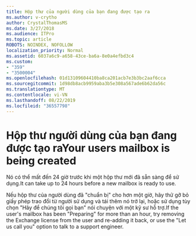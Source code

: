```yaml
---
title: Hộp thư của người dùng của bạn đang được tạo ra
ms.author: v-crytho
author: CrystalThomasMS
ms.date: 3/27/2018
ms.audience: ITPro
ms.topic: article
ROBOTS: NOINDEX, NOFOLLOW
localization_priority: Normal
ms.assetid: 6037a6c9-a658-43ce-ba6a-8e0a4efbd3c4
ms.custom:
- "359"
- "3500004"
ms.openlocfilehash: 01d13109604410ba8ca201acb7e3b3bc2aaf6cca
ms.sourcegitcommit: 1d98db8acb9959aba3b5e308a567ade6b62da56c
ms.translationtype: MT
ms.contentlocale: vi-VN
ms.lasthandoff: 08/22/2019
ms.locfileid: "36557798"
---
```

# <a name="your-users-mailbox-is-being-created"></a><span data-ttu-id="17abe-102">Hộp thư người dùng của bạn đang được tạo ra</span><span class="sxs-lookup"><span data-stu-id="17abe-102">Your users mailbox is being created</span></span>

<span data-ttu-id="17abe-103">Nó có thể mất đến 24 giờ trước khi một hộp thư mới đã sẵn sàng để sử dụng.</span><span class="sxs-lookup"><span data-stu-id="17abe-103">It can take up to 24 hours before a new mailbox is ready to use.</span></span>
  
<span data-ttu-id="17abe-104">Nếu hộp thư của người dùng đã "chuẩn bị" cho hơn một giờ, hãy thử gỡ bỏ giấy phép trao đổi từ người sử dụng và tái thêm nó trở lại, hoặc sử dụng tùy chọn "Hãy để chúng tôi gọi bạn" nói chuyện với một kỹ sư hỗ trợ.</span><span class="sxs-lookup"><span data-stu-id="17abe-104">If the user's mailbox has been "Preparing" for more than an hour, try removing the Exchange license from the user and re-adding it back, or use the "Let us call you" option to talk to a support engineer.</span></span>
